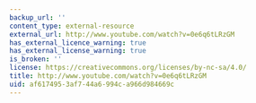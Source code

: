```yaml
---
backup_url: ''
content_type: external-resource
external_url: http://www.youtube.com/watch?v=0e6q6tLRzGM
has_external_licence_warning: true
has_external_license_warning: true
is_broken: ''
license: https://creativecommons.org/licenses/by-nc-sa/4.0/
title: http://www.youtube.com/watch?v=0e6q6tLRzGM
uid: af617495-3af7-44a6-994c-a966d984669c
---
```

